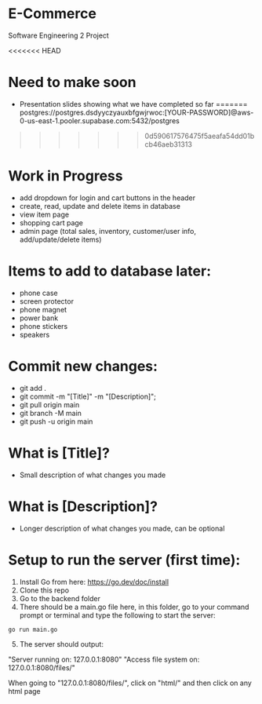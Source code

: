 # E-Commerce
Software Engineering 2 Project

<<<<<<< HEAD
# Need to make soon
* Presentation slides showing what we have completed so far
=======
postgres://postgres.dsdyyczyauxbfgwjrwoc:[YOUR-PASSWORD]@aws-0-us-east-1.pooler.supabase.com:5432/postgres
>>>>>>> 0d590617576475f5aeafa54dd01bcb46aeb31313

# Work in Progress
* add dropdown for login and cart buttons in the header
* create, read, update and delete items in database
* view item page
* shopping cart page
* admin page (total sales, inventory, customer/user info, add/update/delete items)

# Items to add to database later:

* phone case
* screen protector
* phone magnet
* power bank
* phone stickers
* speakers


# Commit new changes:
* git add .
* git commit -m "[Title]" -m "[Description]";
* git pull origin main
* git branch -M main
* git push -u origin main

# What is [Title]?
* Small description of what changes you made

# What is [Description]?
* Longer description of what changes you made, can be optional

# Setup to run the server (first time):
1. Install Go from here: https://go.dev/doc/install
2. Clone this repo
3. Go to the backend folder
4. There should be a main.go file here, in this folder, go to your command prompt or terminal and type the following to start the server:

 ```go run main.go```

 5. The server should output:

"Server running on: 127.0.0.1:8080"
"Access file system on: 127.0.0.1:8080/files/"

When going to "127.0.0.1:8080/files/", click on "html/" and then click on any html page 